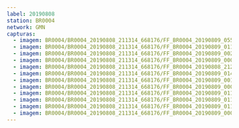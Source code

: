 ```yaml
---
label: 20190808
station: BR0004
network: GMN
capturas:
  - imagem: BR0004/BR0004_20190808_211314_668176/FF_BR0004_20190809_055246_862_0722688.fits_maxpixel.jpg
  - imagem: BR0004/BR0004_20190808_211314_668176/FF_BR0004_20190809_011746_657_0335360.fits_maxpixel.jpg
  - imagem: BR0004/BR0004_20190808_211314_668176/FF_BR0004_20190809_002522_322_0265728.fits_maxpixel.jpg
  - imagem: BR0004/BR0004_20190808_211314_668176/FF_BR0004_20190809_000658_722_0241664.fits_maxpixel.jpg
  - imagem: BR0004/BR0004_20190808_211314_668176/FF_BR0004_20190808_212641_938_0018944.fits_maxpixel.jpg
  - imagem: BR0004/BR0004_20190808_211314_668176/FF_BR0004_20190809_014932_407_0379392.fits_maxpixel.jpg
  - imagem: BR0004/BR0004_20190808_211314_668176/FF_BR0004_20190809_001123_694_0247552.fits_maxpixel.jpg
  - imagem: BR0004/BR0004_20190808_211314_668176/FF_BR0004_20190809_000048_035_0233472.fits_maxpixel.jpg
  - imagem: BR0004/BR0004_20190808_211314_668176/FF_BR0004_20190809_011543_406_0332544.fits_maxpixel.jpg
  - imagem: BR0004/BR0004_20190808_211314_668176/FF_BR0004_20190809_011735_785_0335104.fits_maxpixel.jpg
  - imagem: BR0004/BR0004_20190808_211314_668176/FF_BR0004_20190809_011758_514_0335616.fits_maxpixel.jpg
  - imagem: BR0004/BR0004_20190808_211314_668176/FF_BR0004_20190809_000035_879_0233216.fits_maxpixel.jpg
---
```

